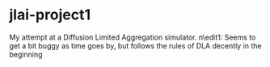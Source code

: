 # jlai-project1
My attempt at a Diffusion Limited Aggregation simulator. 
n\edit1: Seems to get a bit buggy as time goes by, but follows the rules of DLA decently in the beginning
